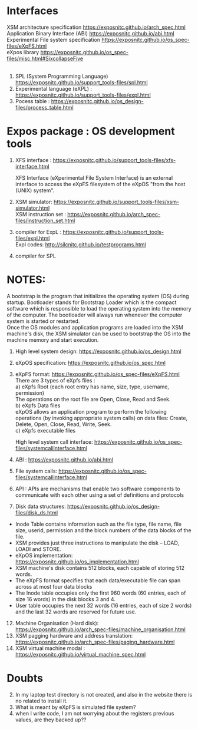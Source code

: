 # Interfaces <br/>
XSM architecture specification	https://exposnitc.github.io/arch_spec.html <br/>
Application Binary Interface (ABI)	https://exposnitc.github.io/abi.html <br/>
Experimental File system specification	https://exposnitc.github.io/os_spec-files/eXpFS.html <br/>
eXpos library	https://exposnitc.github.io/os_spec-files/misc.html#SixcollapseFive <br/>
 <br/>
 1) SPL (System Programming Language) https://exposnitc.github.io/support_tools-files/spl.html <br/>
 2) Experimental language (eXPL) : https://exposnitc.github.io/support_tools-files/expl.html <br/>
3) Pocess table : https://exposnitc.github.io/os_design-files/process_table.html <br/>
#  Expos package : OS development tools <br/>
 1) XFS interface : https://exposnitc.github.io/support_tools-files/xfs-interface.html <br/>

    XFS Interface (eXperimental File System Interface) is an external interface to access the eXpFS filesystem of the eXpOS "from the host (UNIX) system". <br/>
 2) XSM simulator: https://exposnitc.github.io/support_tools-files/xsm-simulator.html <br/>
    XSM instruction set : https://exposnitc.github.io/arch_spec-files/instruction_set.html <br/>
 3) compiler for ExpL : https://exposnitc.github.io/support_tools-files/expl.html <br/>
    Expl codes: http://silcnitc.github.io/testprograms.html <br/>
 4) compiler for SPL <br/>

# NOTES: <br/>
A bootstrap is the program that initializes the operating system (OS) during startup. Bootloader stands for Bootstrap Loader which is the compact software which is responsible to load the operating system into the memory of the computer. The bootloader will always run whenever the computer system is started or restarted. <br/>
Once the OS modules and application programs are loaded into the XSM machine's disk, the XSM simulator can be used to bootstrap the OS into the machine memory and start execution. <br/>
1) High level system design: https://exposnitc.github.io/os_design.html
2) eXpOS specification: https://exposnitc.github.io/os_spec.html
3) eXpFS format: https://exposnitc.github.io/os_spec-files/eXpFS.html <br/>
   There are 3 types of eXpfs files : <br/>
   a) eXpfs Root (each root entry has name, size, type, username, permission) <br/>
           The operations on the root file are Open, Close, Read and Seek. <br/>
   b) eXpfs Data files <br/>
   eXpOS allows an application program to perform the following operations (by invoking appropriate system calls) on data files: Create, Delete, Open, Close, Read, Write, Seek. <br/>
   c) eXpfs executable files <br/>

   High level system call interface: https://exposnitc.github.io/os_spec-files/systemcallinterface.html <br/>
6) ABI : https://exposnitc.github.io/abi.html <br/>
7) File system calls: https://exposnitc.github.io/os_spec-files/systemcallinterface.html <br/>
8) API : APIs are mechanisms that enable two software components to communicate with each other using a set of definitions and protocols <br/>
9) Disk data structures: https://exposnitc.github.io/os_design-files/disk_ds.html <br/>
* Inode Table contains information such as the file type, file name, file size, userid, permission and the block numbers of the data blocks of the file. <br/>
* XSM provides just three instructions to manipulate the disk – LOAD, LOADI and STORE. <br/>
* eXpOS implementation: https://exposnitc.github.io/os_implementation.html <br/>
* XSM machine's disk contains 512 blocks, each capable of storing 512 words. <br/>
* The eXpFS format specifies that each data/executable file can span across at most four data blocks <br/>
* The Inode table occupies only the first 960 words (60 entries, each of size 16 words) in the disk blocks 3 and 4.
* User table occupies the next 32 words (16 entries, each of size 2 words) and the last 32 words are reserved for future use. <br/>
12) Machine Organisation (Hard disk): https://exposnitc.github.io/arch_spec-files/machine_organisation.html <br/>
13) XSM pagging hardware and address translation: https://exposnitc.github.io/arch_spec-files/paging_hardware.html <br>
14) XSM virtual machine modal : https://exposnitc.github.io/virtual_machine_spec.html <br/>

# Doubts <br/>
2) In my laptop test directory is not created, and also in the website there is no related to install it.
3) What is meant by eXpFS is simulated file system?
4) when I write code, I am not worrying about the registers previous values, are they backed up??
